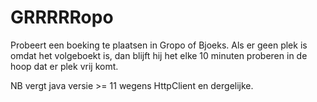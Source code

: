 # GRRRRRopo
Probeert een boeking te plaatsen in Gropo of Bjoeks. Als er geen plek is omdat het volgeboekt is, dan blijft hij het elke 10 minuten proberen in de hoop dat er plek vrij komt.

NB vergt java versie >= 11 wegens HttpClient en dergelijke.
